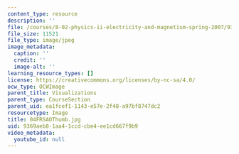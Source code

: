 ```yaml
---
content_type: resource
description: ''
file: /courses/8-02-physics-ii-electricity-and-magnetism-spring-2007/9369aeb81aa41ccdcbe4ee1cd667f9b9_04FRSAOThumb.jpg
file_size: 11521
file_type: image/jpeg
image_metadata:
  caption: ''
  credit: ''
  image-alt: ''
learning_resource_types: []
license: https://creativecommons.org/licenses/by-nc-sa/4.0/
ocw_type: OCWImage
parent_title: Visualizations
parent_type: CourseSection
parent_uid: ea1fcef1-1143-e57e-2f48-a97bf8747dc2
resourcetype: Image
title: 04FRSAOThumb.jpg
uid: 9369aeb8-1aa4-1ccd-cbe4-ee1cd667f9b9
video_metadata:
  youtube_id: null
---
```

